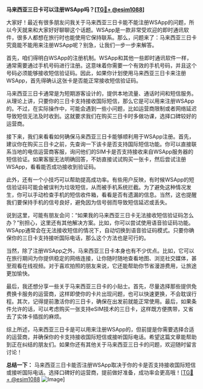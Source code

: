 **马来西亚三日卡可以注册WSApp吗？[[TG💪+ @esim1088](https://t.me/s/esim1088)]**

大家好！最近有很多朋友问我关于马来西亚三日卡能不能注册WSApp的问题，所以今天就来和大家好好聊聊这个话题。WSApp是一款非常受欢迎的即时通讯软件，很多人都想在旅行时也能使用它保持联系。那么，问题来了：马来西亚三日卡究竟能不能用来注册WSApp呢？别急，让我们一步一步来解答。

首先，咱们得明白WSApp的注册机制。WSApp和其他一些即时通讯软件一样，通常需要通过手机号码进行注册。这意味着你需要一个有效的手机号码，并且这个号码必须能够接收短信验证码。因此，如果你计划使用马来西亚三日卡来注册WSApp，首先得确认这张卡是否能正常接收短信验证码。

马来西亚三日卡通常是为短期游客设计的，提供本地流量、通话时间和短信服务。从理论上讲，只要你的三日卡支持接收国际短信，那么它是可以用来注册WSApp的。不过，在实际操作中，可能会遇到一些小问题，比如运营商限制或者网络延迟导致短信无法及时收到。这就要求我们在购买三日卡时多做功课，选择口碑较好的运营商。

接下来，我们来看看如何确保马来西亚三日卡能够顺利用于WSApp注册。首先，建议你在购买三日卡之前，先查询一下该卡是否支持国际短信功能。你可以直接联系当地的电信运营商客服，询问他们的SIM卡是否支持接收来自WSApp服务器的短信验证。如果客服无法明确回答，不妨直接试试购买一张卡，然后尝试注册WSApp，看看能否成功接收到验证码。

此外，还有一个小技巧可以帮助提高成功率。有些用户反映，有时候WSApp的短信验证码可能会被误判为垃圾短信，从而被手机系统拦截。为了避免这种情况发生，你可以手动检查手机的短信收件箱，看看是否有遗漏的信息。当然，这也提醒我们要保持手机的信号良好，避免因为信号弱而导致短信延迟或丢失。

说到这里，可能有朋友会问：“如果我的马来西亚三日卡无法接收短信验证码怎么办？”别担心，这里还有其他解决方案。比如，你可以尝试使用语音验证码功能。WSApp通常会在无法接收短信的情况下，自动切换到语音验证码模式。只要你确保你的三日卡支持接听国际电话，那么这个方法也是可行的。

当然，除了注册WSApp之外，马来西亚三日卡本身也有不少优点。比如，它可以在旅行期间为你提供稳定的网络连接，让你随时随地查看地图、浏览社交媒体，甚至观看在线视频。对于喜欢拍照的朋友来说，它还能帮助你节省漫游费用，让旅途更加愉快。

最后，我还想分享一些关于马来西亚三日卡的小贴士。首先，尽量选择那些提供免费换卡服务的运营商，这样即使你的卡片出现问题，也可以快速更换，不会耽误行程。其次，记得提前激活你的三日卡，确保在出发前就能正常使用。最后，如果条件允许的话，可以考虑购买一张支持eSIM技术的三日卡，这样既方便携带，又省去了实体卡插拔的麻烦。

综上所述，马来西亚三日卡是可以用来注册WSApp的，但前提是你需要选择合适的运营商，并确保你的卡支持接收国际短信或接听国际电话。希望这篇文章能帮助到正在纠结的朋友们。如果你还有其他关于马来西亚三日卡的问题，欢迎随时留言讨论！

**总结一下：** 马来西亚三日卡能否注册WSApp取决于你的卡是否支持接收国际短信或接听国际电话。选择口碑好的运营商，提前做好准备，成功率会更高哦！[[TG💪+ @esim1088](https://t.me/s/esim1088) ![Image](https://i.postimg.cc/4NQfJmqS/Snipaste-2025-05-13-00-14-12.png)]